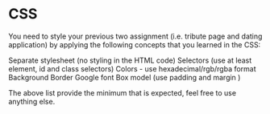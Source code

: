 # CSS
You need to style your previous two assignment (i.e. tribute page and dating application) by applying the following concepts that you learned in the CSS:

  Separate stylesheet (no styling in the HTML code)
  Selectors (use at least element, id and class selectors)
  Colors - use hexadecimal/rgb/rgba format 
  Background
  Border
  Google font
  Box model (use padding and margin )

The above list provide the minimum that is expected, feel free to use anything else.
